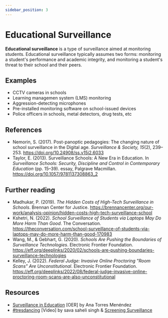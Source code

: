 ```yaml
---
sidebar_position: 3
---
```


# Educational Surveillance
**Educational surveillance** is a type of surveillance aimed at monitoring students. Educational surveillance typically assumes two forms: monitoring a student's performance and academic integrity, and monitoring a student's threat to their school and their peers. 

## Examples
- CCTV cameras in schools
- Learning managemen system (LMS) monitoring
- Aggression-detecting microphones
- Pre-installed monitoring software on school-issued devices
- Police officers in schools, metal detectors, drug tests, etc

## References
- Nemorin, S. (2017). Post-panoptic pedagogies: The changing nature of school surveillance in the Digital age. *Surveillance & Society, 15*(2), 239–253. https://doi.org/10.24908/ss.v15i2.6033
- Taylor, E. (2013). Surveillance Schools: A New Era in Education. In *Surveillance Schools: Security, Discipline and Control in Contemporary Education* (pp. 15–39). essay, Palgrave Macmillan. https://doi.org/10.1057/9781137308863_2

## Further reading
- Madhukar, P. (2019). *The Hidden Costs of High-Tech Surveillance in Schools*. Brennan Center for Justice. https://brennancenter.org/our-work/analysis-opinion/hidden-costs-high-tech-surveillance-school
- Kshetri, N. (2022). *School Surveillance of Students via Laptops May Do More Harm Than Good*. The Conversation. https://theconversation.com/school-surveillance-of-students-via-laptops-may-do-more-harm-than-good-170983
- Wang, M., & Gebhart, G. (2020). *Schools Are Pushing the Boundaries of Surveillance Technologies*. Electronic Frontier Foundation. https://eff.org/deeplinks/2020/02/schools-are-pushing-boundaries-surveillance-technologies
- Kelley, J. (2022). *Federal Judge: Invasive Online Proctoring "Room Scans" Are Unconstitutional*. Electronic Frontier Foundation. https://eff.org/deeplinks/2022/08/federal-judge-invasive-online-proctoring-room-scans-are-also-unconstitutional

## Resources
- [Surveillance in Education](https://sites.google.com/view/surveillance-in-education/home) [OER] by Ana Torres Menéndez
- [#tresdancing](https://youtu.be/aUivOlVpcWA) [Video] by sava saheli singh & [Screening Surveillance](https://screeningsurveillance.com/)